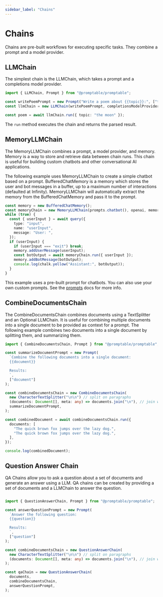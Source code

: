 ```yaml
---
sidebar_label: "Chains"
---
```


# Chains

Chains are pre-built workflows for executing specific tasks. They combine a prompt and a model provider.

## LLMChain

The simplest chain is the LLMChain, which takes a prompt and a completions model provider.

```typescript
import { LLMChain, Prompt } from "@promptable/promptable";

const writePoemPrompt = new Prompt("Write a poem about {{topic}}:", ["topic"]);
const llmChain = new LLMChain(writePoemPrompt, completionsModelProvider);

const poem = await llmChain.run({ topic: "the moon" });
```

The `run` method executes the chain and returns the parsed result.

## MemoryLLMChain

The MemoryLLMChain combines a prompt, a model provider, and memory. Memory is a way to store and retrieve data between chain runs. This chain is useful for building custom chatbots and other conversational AI applications.

The following example uses MemoryLLMChain to create a simple chatbot based on a prompt. BufferedChatMemory is a memory which stores the user and bot messages in a buffer, up to a maximum number of interactions (defaulted at Infinity). MemoryLLMChain will automatically extract the memory from the BufferedChatMemory and pass it to the prompt.

```typescript
const memory = new BufferedChatMemory();
const memoryChain = new MemoryLLMChain(prompts.chatbot(), openai, memory);
while (true) {
  const { userInput } = await query({
    type: "input",
    name: "userInput",
    message: "User: ",
  });
  if (userInput) {
    if (userInput === "exit") break;
    memory.addUserMessage(userInput);
    const botOutput = await memoryChain.run({ userInput });
    memory.addBotMessage(botOutput);
    console.log(chalk.yellow("Assistant:", botOutput));
  }
}
```

This example uses a pre-built prompt for chatbots. You can also use your own custom prompts. See the [prompts](./prompts.md) docs for more info.

## CombineDocumentsChain

The CombineDocumentsChain combines documents using a TextSplitter and an Optional LLMChain. It is useful for combining multiple documents into a single document to be provided as context for a prompt. The following example combines two documents into a single document by splitting them, and summarizing them.

```typescript
import { CombineDocumentsChain, Prompt } from "@promptable/promptable";

const summarizeDocumentPrompt = new Prompt(
  `Combine the following documents into a single document:
  {{document}}

  Results:
  `,
  ["document"]
);

const combineDocumentsChain = new CombineDocumentsChain(
  new CharacterTextSplitter("\n\n") // split on paragraphs
  (documents: Document[], meta: any) => documents.join("\n"), // join with newlines
  summarizeDocumentPrompt,
);

const combinedDocument = await combineDocumentsChain.run({
  documents: [
    "The quick brown fox jumps over the lazy dog.",
    "The quick brown fox jumps over the lazy dog.",
  ],
});

console.log(combinedDocument);
```

## Question Answer Chain

QA Chains allow you to ask a question about a set of documents and generate an answer using a LLM. QA chains can be created by providing a set of documents and a LLMChain to answer the question.

```typescript

import { QuestionAnswerChain, Prompt } from "@promptable/promptable";

const answerQuestionPrompt = new Prompt(
  `Answer the following question:
  {{question}}

  Results:
  `,
  ["question"]
);

const combineDocumentsChain = new QuestionAnswerChain(
  new CharacterTextSplitter("\n\n") // split on paragraphs
  (documents: Document[], meta: any) => documents.join("\n"), // join with newlines
);

const qaChain = new QuestionAnswerChain(
  documents,
  combineDocumentsChain,
  answerQuestionPrompt,
);
```
